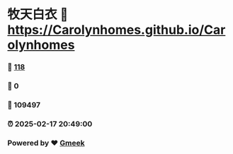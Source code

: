 # 牧天白衣 :link: https://Carolynhomes.github.io/Carolynhomes 
### :page_facing_up: [118](https://Carolynhomes.github.io/Carolynhomes/tag.html) 
### :speech_balloon: 0 
### :hibiscus: 109497 
### :alarm_clock: 2025-02-17 20:49:00 
### Powered by :heart: [Gmeek](https://github.com/Meekdai/Gmeek)
